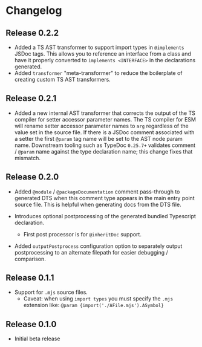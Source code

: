 # Changelog
## Release 0.2.2
- Added a TS AST transformer to support import types in `@implements` JSDoc tags. This allows you to reference
an interface from a class and have it properly converted to `implements <INTERFACE>` in the declarations generated.
- Added `transformer` "meta-transformer" to reduce the boilerplate of creating custom TS AST transformers.

## Release 0.2.1
- Added a new internal AST transformer that corrects the output of the TS compiler for setter accessor parameter names.
  The TS compiler for ESM will rename setter accessor parameter names to `arg` regardless of the value set in the source
  file. If there is a JSDoc comment associated with a setter the first `@param` tag name will be set to the AST node
  param name. Downstream tooling such as TypeDoc `0.25.7+` validates comment / `@param` name against the type declaration
  name; this change fixes that mismatch.

## Release 0.2.0
- Added `@module` / `@packageDocumentation` comment pass-through to generated DTS when this comment type appears in the main entry point source
file. This is helpful when generating docs from the DTS file.

- Introduces optional postprocessing of the generated bundled Typescript declaration.
  - First post processor is for `@inheritDoc` support.

- Added `outputPostprocess` configuration option to separately output postprocessing to an alternate filepath for
  easier debugging / comparison.

## Release 0.1.1
- Support for `.mjs` source files.
  - Caveat: when using `import types` you must specify the `.mjs` extension like: `@param {import('./AFile.mjs').ASymbol}`

## Release 0.1.0
- Initial beta release
